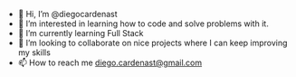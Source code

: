- 👋 Hi, I’m @diegocardenast
- 👀 I’m interested in learning how to code and solve problems with it.
- 🌱 I’m currently learning Full Stack
- 💞️ I’m looking to collaborate on nice projects where I can keep improving my skills
- 📫 How to reach me diego.cardenast@gmail.com

<!---
diegocardenast/diegocardenast is a ✨ special ✨ repository because its `README.md` (this file) appears on your GitHub profile.
You can click the Preview link to take a look at your changes.
--->
